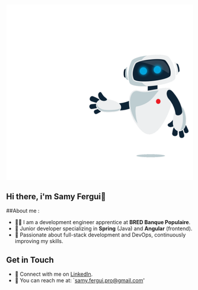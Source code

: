 ![Cool Animation](./robot.gif)

## Hi there, i'm Samy Fergui👋

##About me : 
- 👨‍💻 I am a development engineer apprentice at **BRED Banque Populaire**.
- 🌱 Junior developer specializing in **Spring** (Java) and **Angular** (frontend).
- 🚀 Passionate about full-stack development and DevOps, continuously improving my skills.

## Get in Touch
- 💼 Connect with me on [LinkedIn](https://www.linkedin.com/in/samy-fergui-386bb91b0/).
- 📧 You can reach me at: `samy.fergui.pro@gmail.com'
